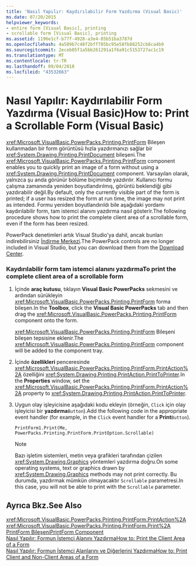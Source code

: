 ```yaml
---
title: 'Nasıl Yapılır: Kaydırılabilir Form Yazdırma (Visual Basic)'
ms.date: 07/20/2015
helpviewer_keywords:
- entire form [Visual Basic], printing
- scrollable form [Visual Basic], printing
ms.assetid: 1196e1cf-b77f-4928-a3e4-85b51ba3787d
ms.openlocfilehash: 4a509b7c48f2bff705bc95e58fb88252cb8ca4b9
ms.sourcegitcommit: 2eceb05f1a5bb261291a1f6a91c5153727ac1c19
ms.translationtype: MT
ms.contentlocale: tr-TR
ms.lasthandoff: 09/04/2018
ms.locfileid: "43532663"
---
```

# <a name="how-to-print-a-scrollable-form-visual-basic"></a><span data-ttu-id="95b82-102">Nasıl Yapılır: Kaydırılabilir Form Yazdırma (Visual Basic)</span><span class="sxs-lookup"><span data-stu-id="95b82-102">How to: Print a Scrollable Form (Visual Basic)</span></span>
<span data-ttu-id="95b82-103"><xref:Microsoft.VisualBasic.PowerPacks.Printing.PrintForm> Bileşen kullanmadan bir form görüntüsü hızla yazdırmanızı sağlar bir <xref:System.Drawing.Printing.PrintDocument> bileşeni.</span><span class="sxs-lookup"><span data-stu-id="95b82-103">The <xref:Microsoft.VisualBasic.PowerPacks.Printing.PrintForm> component enables you to quickly print an image of a form without using a <xref:System.Drawing.Printing.PrintDocument> component.</span></span> <span data-ttu-id="95b82-104">Varsayılan olarak, yalnızca şu anda görünür bölüme biçiminde yazdırılır. Kullanıcı formu çalışma zamanında yeniden boyutlandırılmış, görüntü beklendiği gibi yazdırabilir değil.</span><span class="sxs-lookup"><span data-stu-id="95b82-104">By default, only the currently visible part of the form is printed; if a user has resized the form at run time, the image may not print as intended.</span></span> <span data-ttu-id="95b82-105">Formu yeniden boyutlandırıldı bile aşağıdaki yordamı kaydırılabilir form, tam istemci alanını yazdırma nasıl gösterir.</span><span class="sxs-lookup"><span data-stu-id="95b82-105">The following procedure shows how to print the complete client area of a scrollable form, even if the form has been resized.</span></span>  
  
 <span data-ttu-id="95b82-106">PowerPack denetimleri artık Visual Studio'ya dahil, ancak bunları indirebilirsiniz [İndirme Merkezi](https://www.microsoft.com/en-us/download/details.aspx?id=25169).</span><span class="sxs-lookup"><span data-stu-id="95b82-106">The PowerPack controls are no longer included in Visual Studio, but you can download them from the [Download Center](https://www.microsoft.com/en-us/download/details.aspx?id=25169).</span></span>  
  
### <a name="to-print-the-complete-client-area-of-a-scrollable-form"></a><span data-ttu-id="95b82-107">Kaydırılabilir form tam istemci alanını yazdırma</span><span class="sxs-lookup"><span data-stu-id="95b82-107">To print the complete client area of a scrollable form</span></span>  
  
1.  <span data-ttu-id="95b82-108">İçinde **araç kutusu**, tıklayın **Visual Basic PowerPacks** sekmesini ve ardından sürükleyin <xref:Microsoft.VisualBasic.PowerPacks.Printing.PrintForm> forma bileşen.</span><span class="sxs-lookup"><span data-stu-id="95b82-108">In the **Toolbox**, click the **Visual Basic PowerPacks** tab and then drag the <xref:Microsoft.VisualBasic.PowerPacks.Printing.PrintForm> component onto the form.</span></span>  
  
     <span data-ttu-id="95b82-109"><xref:Microsoft.VisualBasic.PowerPacks.Printing.PrintForm> Bileşeni bileşen tepsisine eklenir.</span><span class="sxs-lookup"><span data-stu-id="95b82-109">The <xref:Microsoft.VisualBasic.PowerPacks.Printing.PrintForm> component will be added to the component tray.</span></span>  
  
2.  <span data-ttu-id="95b82-110">İçinde **özellikleri** penceresinde <xref:Microsoft.VisualBasic.PowerPacks.Printing.PrintForm.PrintAction%2A> özelliğini <xref:System.Drawing.Printing.PrintAction.PrintToPrinter>.</span><span class="sxs-lookup"><span data-stu-id="95b82-110">In the **Properties** window, set the <xref:Microsoft.VisualBasic.PowerPacks.Printing.PrintForm.PrintAction%2A> property to <xref:System.Drawing.Printing.PrintAction.PrintToPrinter>.</span></span>  
  
3.  <span data-ttu-id="95b82-111">Uygun olay işleyicisine aşağıdaki kodu ekleyin (örneğin, `Click` için olay işleyicisi bir **yazdırma**`Button`).</span><span class="sxs-lookup"><span data-stu-id="95b82-111">Add the following code in the appropriate event handler (for example, in the `Click` event handler for a **Print**`Button`).</span></span>  
  
    ```  
    PrintForm1.Print(Me, PowerPacks.Printing.PrintForm.PrintOption.Scrollable)  
    ```  
  
    > [!NOTE]
    >  <span data-ttu-id="95b82-112">Bazı işletim sistemleri, metin veya grafikleri tarafından çizilen <xref:System.Drawing.Graphics> yöntemleri yazdırma doğru.</span><span class="sxs-lookup"><span data-stu-id="95b82-112">On some operating systems, text or graphics drawn by <xref:System.Drawing.Graphics> methods may not print correctly.</span></span> <span data-ttu-id="95b82-113">Bu durumda, yazdırmak mümkün olmayacaktır `Scrollable` parametresi.</span><span class="sxs-lookup"><span data-stu-id="95b82-113">In this case, you will not be able to print with the `Scrollable` parameter.</span></span>  
  
## <a name="see-also"></a><span data-ttu-id="95b82-114">Ayrıca Bkz.</span><span class="sxs-lookup"><span data-stu-id="95b82-114">See Also</span></span>  
 <xref:Microsoft.VisualBasic.PowerPacks.Printing.PrintForm.PrintAction%2A>  
 <xref:Microsoft.VisualBasic.PowerPacks.Printing.PrintForm.Print%2A>  
 [<span data-ttu-id="95b82-115">PrintForm Bileşeni</span><span class="sxs-lookup"><span data-stu-id="95b82-115">PrintForm Component</span></span>](../../../visual-basic/developing-apps/printing/printform-component.md)  
 [<span data-ttu-id="95b82-116">Nasıl Yapılır: Formun İstemci Alanını Yazdırma</span><span class="sxs-lookup"><span data-stu-id="95b82-116">How to: Print the Client Area of a Form</span></span>](../../../visual-basic/developing-apps/printing/how-to-print-the-client-area-of-a-form.md)  
 [<span data-ttu-id="95b82-117">Nasıl Yapılır: Formun İstemci Alanlarını ve Diğerlerini Yazdırma</span><span class="sxs-lookup"><span data-stu-id="95b82-117">How to: Print Client and Non-Client Areas of a Form</span></span>](../../../visual-basic/developing-apps/printing/how-to-print-client-and-non-client-areas-of-a-form.md)
